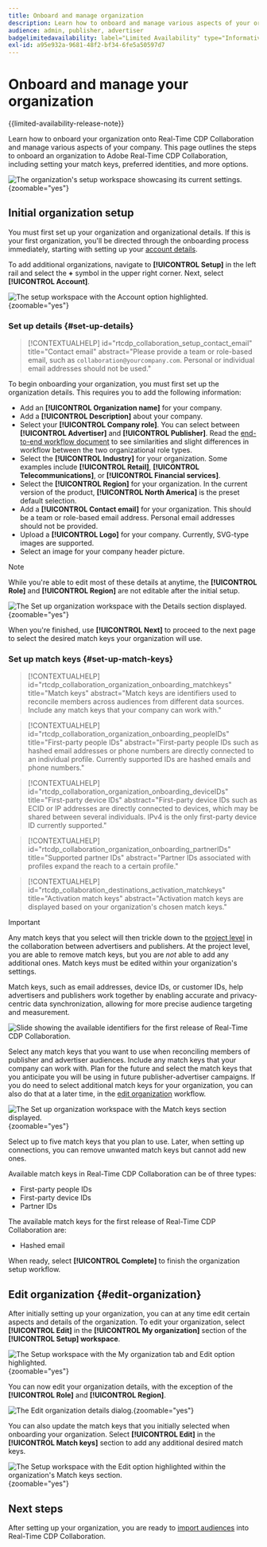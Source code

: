 ```yaml
---
title: Onboard and manage organization
description: Learn how to onboard and manage various aspects of your organization in Real-Time CDP Collaboration
audience: admin, publisher, advertiser
badgelimitedavailability: label="Limited Availability" type="Informative" url="https://helpx.adobe.com/legal/product-descriptions/real-time-customer-data-platform-collaboration.html newtab=true"
exl-id: a95e932a-9681-48f2-bf34-6fe5a50597d7
---
```

# Onboard and manage your organization 

{{limited-availability-release-note}}

Learn how to onboard your organization onto Real-Time CDP Collaboration and manage various aspects of your company. This page outlines the steps to onboard an organization to Adobe Real-Time CDP Collaboration, including setting your match keys, preferred identities, and more options. 

![The organization's setup workspace showcasing its current settings.](/help/assets/setup/manage-organization/my-organization.png){zoomable="yes"}

## Initial organization setup

You must first set up your organization and organizational details. If this is your first organization, you'll be directed through the onboarding process immediately, starting with setting up your [account details](#set-up-details).

To add additional organizations, navigate to **[!UICONTROL Setup]** in the left rail and select the **+** symbol in the upper right corner. Next, select **[!UICONTROL Account]**.

![The setup workspace with the Account option highlighted.](/help/assets/setup/manage-organization/add-new-account.png){zoomable="yes"}

### Set up details {#set-up-details}

>[!CONTEXTUALHELP]
>id="rtcdp_collaboration_setup_contact_email"
>title="Contact email"
>abstract="Please provide a team or role-based email, such as `collaboration@yourcompany.com`. Personal or individual email addresses should not be used."

To begin onboarding your organization, you must first set up the organization details. This requires you to add the following information:

* Add an **[!UICONTROL Organization name]** for your company.
* Add a **[!UICONTROL Description]** about your company.
* Select your **[!UICONTROL Company role]**. You can select between **[!UICONTROL Advertiser]** and **[!UICONTROL Publisher]**. Read the [end-to-end workflow document](/help/guide/end-to-end-workflow.md) to see similarities and slight differences in workflow between the two organizational role types.
* Select the **[!UICONTROL Industry]** for your organization. Some examples include **[!UICONTROL Retail]**, **[!UICONTROL Telecommunications]**, or **[!UICONTROL Financial services]**.
* Select the **[!UICONTROL Region]** for your organization. In the current version of the product, **[!UICONTROL North America]** is the preset default selection.
* Add a **[!UICONTROL Contact email]** for your organization. This should be a team or role-based email address. Personal email addresses should not be provided.
* Upload a **[!UICONTROL Logo]** for your company. Currently, SVG-type images are supported.
* Select an image for your company header picture.

>[!NOTE]
>
>While you're able to edit most of these details at anytime, the **[!UICONTROL Role]** and **[!UICONTROL Region]** are not editable after the initial setup.

![The Set up organization workspace with the Details section displayed.](/help/assets/setup/manage-organization/add-organization-details.png){zoomable="yes"}

When you're finished, use **[!UICONTROL Next]** to proceed to the next page to select the desired match keys your organization will use.

### Set up match keys {#set-up-match-keys}

>[!CONTEXTUALHELP]
>id="rtcdp_collaboration_organization_onboarding_matchkeys"
>title="Match keys"
>abstract="Match keys are identifiers used to reconcile members across audiences from different data sources. Include any match keys that your company can work with."

>[!CONTEXTUALHELP]
>id="rtcdp_collaboration_organization_onboarding_peopleIDs"
>title="First-party people IDs"
>abstract="First-party people IDs such as hashed email addresses or phone numbers are directly connected to an individual profile. Currently supported IDs are hashed emails and phone numbers."

>[!CONTEXTUALHELP]
>id="rtcdp_collaboration_organization_onboarding_deviceIDs"
>title="First-party device IDs"
>abstract="First-party device IDs such as ECID or IP addresses are directly connected to devices, which may be shared between several individuals. IPv4 is the only first-party device ID currently supported."

>[!CONTEXTUALHELP]
>id="rtcdp_collaboration_organization_onboarding_partnerIDs"
>title="Supported partner IDs"
>abstract="Partner IDs associated with profiles expand the reach to a certain profile."

>[!CONTEXTUALHELP]
>id="rtcdp_collaboration_destinations_activation_matchkeys"
>title="Activation match keys"
>abstract="Activation match keys are displayed based on your organization's chosen match keys."

>[!IMPORTANT]
>
>Any match keys that you select will then trickle down to the [project level](/help/guide/collaborate/manage-projects.md) in the collaboration between advertisers and publishers. At the project level, you are able to remove match keys, but you are *not* able to add any additional ones. Match keys must be edited within your organization's settings.

Match keys, such as email addresses, device IDs, or customer IDs, help advertisers and publishers work together by enabling accurate and privacy-centric data synchronization, allowing for more precise audience targeting and measurement.

![Slide showing the available identifiers for the first release of Real-Time CDP Collaboration.](/help/assets/setup/manage-organization/available-identifiers.png)

Select any match keys that you want to use when reconciling members of publisher and advertiser audiences. Include any match keys that your company can work with. Plan for the future and select the match keys that you anticipate you will be using in future publisher-advertiser campaigns. If you do need to select additional match keys for your organization, you can also do that at a later time, in the [edit organization](#edit-organization) workflow.

![The Set up organization workspace with the Match keys section displayed.](/help/assets/setup/manage-organization/add-organization-match-keys.png){zoomable="yes"}

Select up to five match keys that you plan to use. Later, when setting up connections, you can remove unwanted match keys but cannot add new ones.

Available match keys in Real-Time CDP Collaboration can be of three types:

* First-party people IDs
* First-party device IDs
* Partner IDs

The available match keys for the first release of Real-Time CDP Collaboration are:

* Hashed email

When ready, select **[!UICONTROL Complete]** to finish the organization setup workflow. 

## Edit organization {#edit-organization}

After initially setting up your organization, you can at any time edit certain aspects and details of the organization. To edit your organization, select **[!UICONTROL Edit]** in the **[!UICONTROL My organization]** section of the **[!UICONTROL Setup] workspace**.

![The Setup workspace with the My organization tab and Edit option highlighted.](/help/assets/setup/manage-organization/edit-organization.png){zoomable="yes"}

You can now edit your organization details, with the exception of the **[!UICONTROL Role]** and **[!UICONTROL Region]**.

![The Edit organization details dialog.](/help/assets/setup/manage-organization/editable-options.png){zoomable="yes"}

You can also update the match keys that you initially selected when onboarding your organization. Select **[!UICONTROL Edit]** in the **[!UICONTROL Match keys]** section to add any additional desired match keys.

![The Setup workspace with the Edit option highlighted within the organization's Match keys section.](/help/assets/setup/manage-organization/edit-match-keys.png){zoomable="yes"}

## Next steps

After setting up your organization, you are ready to [import audiences](/help/guide/setup/onboard-audiences.md) into Real-Time CDP Collaboration.
